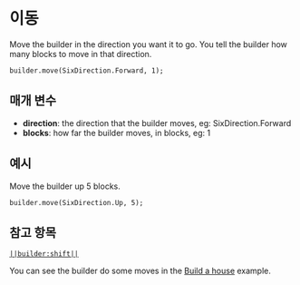 # 이동

Move the builder in the direction you want it to go. You tell the builder how many blocks to move in that direction.

```sig
builder.move(SixDirection.Forward, 1);
```

## 매개 변수

* **direction**: the direction that the builder moves, eg: SixDirection.Forward
* **blocks**: how far the builder moves, in blocks, eg: 1

## 예시

Move the builder up 5 blocks.

```blocks
builder.move(SixDirection.Up, 5);
```

## 참고 항목

[`||builder:shift||`](/reference/builder/shift)

You can see the builder do some moves in the [Build a house](/examples/house-builder) example.